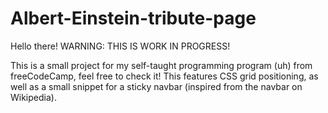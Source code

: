 # Albert-Einstein-tribute-page

Hello there!
WARNING: THIS IS WORK IN PROGRESS!

This is a small project for my self-taught programming program (uh) from freeCodeCamp, feel free to check it!
This features CSS grid positioning, as well as a small snippet for a sticky navbar (inspired from the navbar on Wikipedia).

